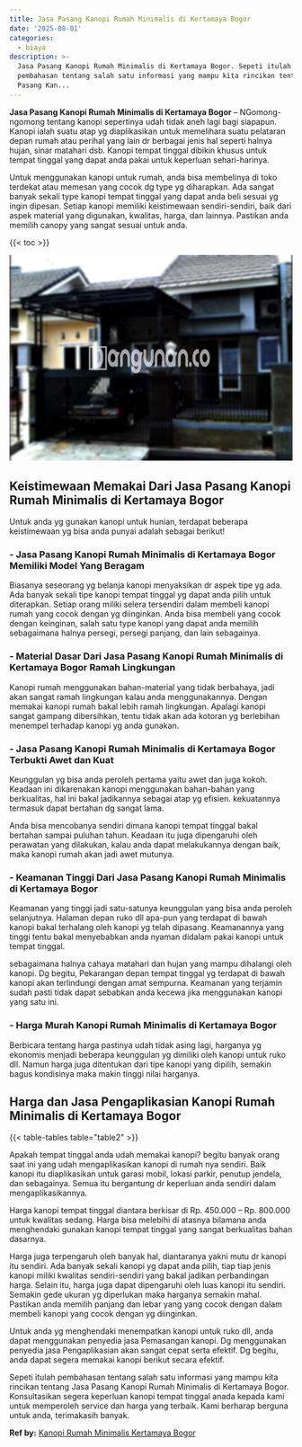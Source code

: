 ```yaml
---
title: Jasa Pasang Kanopi Rumah Minimalis di Kertamaya Bogor
date: '2025-08-01'
categories:
  - biaya
description: >-
  Jasa Pasang Kanopi Rumah Minimalis di Kertamaya Bogor. Sepeti itulah
  pembahasan tentang salah satu informasi yang mampu kita rincikan tentang Jasa
  Pasang Kan...
---
```


**Jasa Pasang Kanopi Rumah Minimalis di Kertamaya Bogor** – NGomong-ngomong tentang kanopi sepertinya udah tidak aneh lagi bagi siapapun. Kanopi ialah suatu atap yg diaplikasikan untuk memelihara suatu pelataran depan rumah atau perihal yang lain dr berbagai jenis hal seperti halnya hujan, sinar matahari dsb. Kanopi tempat tinggal dibikin khusus untuk tempat tinggal yang dapat anda pakai untuk keperluan sehari-harinya.

Untuk menggunakan kanopi untuk rumah, anda bisa membelinya di toko terdekat atau memesan yang cocok dg type yg diharapkan. Ada sangat banyak sekali type kanopi tempat tinggal yang dapat anda beli sesuai yg ingin dipesan. Setiap kanopi memiliki keistimewaan sendiri-sendiri, baik dari aspek material yang digunakan, kwalitas, harga, dan lainnya. Pastikan anda memilih canopy yang sangat sesuai untuk anda.

{{< toc >}}

![Jasa Pasang Kanopi Rumah Minimalis di Kertamaya Bogor](/images/harga-kanopi-minimalis-50.png)

## Keistimewaan Memakai Dari Jasa Pasang Kanopi Rumah Minimalis di Kertamaya Bogor

Untuk anda yg gunakan kanopi untuk hunian, terdapat beberapa keistimewaan yg bisa anda punyai adalah sebagai berikut!

### \- Jasa Pasang Kanopi Rumah Minimalis di Kertamaya Bogor Memiliki Model Yang Beragam

Biasanya seseorang yg belanja kanopi menyaksikan dr aspek tipe yg ada. Ada banyak sekali tipe kanopi tempat tinggal yg dapat anda pilih untuk diterapkan. Setiap orang miliki selera tersendiri dalam membeli kanopi rumah yang cocok dengan yg diinginkan. Anda bisa membeli yang cocok dengan keinginan, salah satu type kanopi yang dapat anda memilih sebagaimana halnya persegi, persegi panjang, dan lain sebagainya.

### \- Material Dasar Dari Jasa Pasang Kanopi Rumah Minimalis di Kertamaya Bogor Ramah Lingkungan

Kanopi rumah menggunakan bahan-material yang tidak berbahaya, jadi akan sangat ramah lingkungan kalau anda menggunakannya. Dengan memakai kanopi rumah bakal lebih ramah lingkungan. Apalagi kanopi sangat gampang dibersihkan, tentu tidak akan ada kotoran yg berlebihan menempel terhadap kanopi yg anda gunakan.

### \- Jasa Pasang Kanopi Rumah Minimalis di Kertamaya Bogor Terbukti Awet dan Kuat

Keunggulan yg bisa anda peroleh pertama yaitu awet dan juga kokoh. Keadaan ini dikarenakan kanopi menggunakan bahan-bahan yang berkualitas, hal ini bakal jadikannya sebagai atap yg efisien. kekuatannya termasuk dapat bertahan dg sangat lama.

Anda bisa mencobanya sendiri dimana kanopi tempat tinggal bakal bertahan sampai puluhan tahun. Keadaan itu juga dipengaruhi oleh perawatan yang dilakukan, kalau anda dapat melakukannya dengan baik, maka kanopi rumah akan jadi awet mutunya.

### \- Keamanan Tinggi Dari Jasa Pasang Kanopi Rumah Minimalis di Kertamaya Bogor

Keamanan yang tinggi jadi satu-satunya keunggulan yang bisa anda peroleh selanjutnya. Halaman depan ruko dll apa-pun yang terdapat di bawah kanopi bakal terhalang oleh kanopi yg telah dipasang. Keamanannya yang tinggi tentu bakal menyebabkan anda nyaman didalam pakai kanopi untuk tempat tinggal.

sebagaimana halnya cahaya matahari dan hujan yang mampu dihalangi oleh kanopi. Dg begitu, Pekarangan depan tempat tinggal yg terdapat di bawah kanopi akan terlindungi dengan amat sempurna. Keamanan yang terjamin sudah pasti tidak dapat sebabkan anda kecewa jika menggunakan kanopi yang satu ini.

### \- Harga Murah Kanopi Rumah Minimalis di Kertamaya Bogor

Berbicara tentang harga pastinya udah tidak asing lagi, harganya yg ekonomis menjadi beberapa keunggulan yg dimiliki oleh kanopi untuk ruko dll. Namun harga juga ditentukan dari tipe kanopi yang dipilih, semakin bagus kondisinya maka makin tinggi nilai harganya.

## Harga dan Jasa Pengaplikasian Kanopi Rumah Minimalis di Kertamaya Bogor

{{< table-tables table="table2" >}}

Apakah tempat tinggal anda udah memakai kanopi? begitu banyak orang saat ini yang udah mengaplikasikan kanopi di rumah nya sendiri. Baik kanopi itu diaplikasikan untuk garasi mobil, lokasi parkir, penutup jendela, dan sebagainya. Semua itu bergantung dr keperluan anda sendiri dalam mengaplikasikannya.

Harga kanopi tempat tinggal diantara berkisar di Rp. 450.000 – Rp. 800.000 untuk kwalitas sedang. Harga bisa melebihi di atasnya bilamana anda menghendaki gunakan kanopi tempat tinggal yang sangat berkualitas bahan dasarnya.

Harga juga terpengaruh oleh banyak hal, diantaranya yakni mutu dr kanopi itu sendiri. Ada banyak sekali kanopi yg dapat anda pilih, tiap tiap jenis kanopi miliki kwalitas sendiri-sendiri yang bakal jadikan perbandingan harga. Selain itu, harga juga dapat dipengaruhi oleh luas kanopi itu sendiri. Semakin gede ukuran yg diperlukan maka harganya semakin mahal. Pastikan anda memilih panjang dan lebar yang yang cocok dengan dalam membeli kanopi yang cocok dengan yg diinginkan.

Untuk anda yg menghendaki menempatkan kanopi untuk ruko dll, anda dapat menggunakan penyedia jasa Pemasangan kanopi. Dg menggunakan penyedia jasa Pengaplikasian akan sangat cepat serta efektif. Dg begitu, anda dapat segera memakai kanopi berikut secara efektif.

Sepeti itulah pembahasan tentang salah satu informasi yang mampu kita rincikan tentang Jasa Pasang Kanopi Rumah Minimalis di Kertamaya Bogor. Konsultasikan segera keperluan kanopi tempat tinggal anada kepada kami untuk memperoleh service dan harga yang terbaik. Kami berharap berguna untuk anda, terimakasih banyak.

**Ref by:**  [Kanopi Rumah Minimalis Kertamaya Bogor](https://id.wikipedia.org/wiki/Kanopi)

